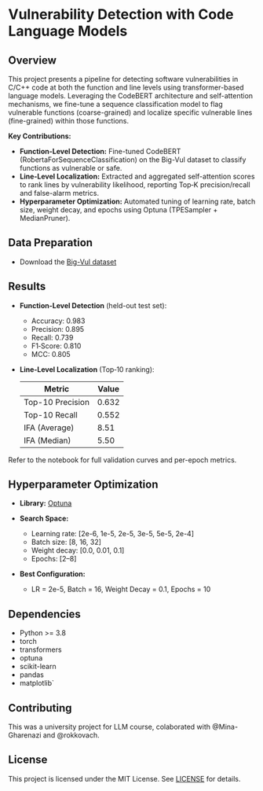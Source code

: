 # Vulnerability Detection with Code Language Models

## Overview

This project presents a pipeline for detecting software vulnerabilities in C/C++ code at both the function and line levels using transformer-based language models. Leveraging the CodeBERT architecture and self-attention mechanisms, we fine-tune a sequence classification model to flag vulnerable functions (coarse-grained) and localize specific vulnerable lines (fine-grained) within those functions.

**Key Contributions:**

* **Function-Level Detection:** Fine-tuned CodeBERT (RobertaForSequenceClassification) on the Big-Vul dataset to classify functions as vulnerable or safe.
* **Line-Level Localization:** Extracted and aggregated self-attention scores to rank lines by vulnerability likelihood, reporting Top‑K precision/recall and false-alarm metrics.
* **Hyperparameter Optimization:** Automated tuning of learning rate, batch size, weight decay, and epochs using Optuna (TPESampler + MedianPruner).

## Data Preparation

* Download the [Big-Vul dataset](https://github.com/DeepSoftwareAnalytics/Big-Vul) 

## Results

* **Function-Level Detection** (held-out test set):

  * Accuracy: 0.983
  * Precision: 0.895
  * Recall: 0.739
  * F1‑Score: 0.810
  * MCC: 0.805

* **Line-Level Localization** (Top‑10 ranking):

  | Metric           | Value |
  | ---------------- | ----- |
  | Top-10 Precision | 0.632 |
  | Top-10 Recall    | 0.552 |
  | IFA (Average)    | 8.51  |
  | IFA (Median)     | 5.50  |

Refer to the notebook for full validation curves and per-epoch metrics.

## Hyperparameter Optimization

* **Library:** [Optuna](https://optuna.org/)
* **Search Space:**

  * Learning rate: \[2e-6, 1e-5, 2e-5, 3e-5, 5e-5, 2e-4]
  * Batch size: \[8, 16, 32]
  * Weight decay: \[0.0, 0.01, 0.1]
  * Epochs: \[2–8]
* **Best Configuration:**

  * LR = 2e-5, Batch = 16, Weight Decay = 0.1, Epochs = 10

## Dependencies

* Python >= 3.8
* torch
* transformers
* optuna
* scikit-learn
* pandas
* matplotlib`

## Contributing

This was a university project for LLM course, colaborated with @Mina-Gharenazi and @rokkovach.

## License

This project is licensed under the MIT License. See [LICENSE](LICENSE) for details.

